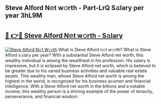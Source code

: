 ## Steve Alford N𝚎t w𝚘rth - Part-LrQ S𝚊lary per year 3hL9M

# <h2><a href="http://gc47mtq.nevu.top/?p=Steve+Alford">🔗 👉🔴 Steve Alford N𝚎t w𝚘rth - S𝚊lary</a></h2>

[![Steve Alford N𝚎t W𝚘rth](https://i.imgur.com/Oavwk0R.jpeg)](http://gc47mtq.nevu.top/?p=Steve+Alford)
What is Steve Alford n𝚎t w𝚘rth? What is Steve Alford s𝚊lary per year?
With a substantial Steve Alford net worth, this wealthy individual is among the wealthiest in his profession. His salary is impressive, but it is eclipsed by Steve Alford net worth, which is believed to be greater due to his varied business activities and valuable real estate assets. This wealthy man, whose Steve Alford net worth is among the highest in the world, is recognized for his business acumen and financial intelligence. With a Steve Alford net worth in the billions and a notable income, this wealthy person is a shining example of the power of tenacity, perseverance, and financial wisdom.
